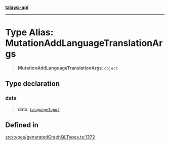 [**talawa-api**](../../../README.md)

***

# Type Alias: MutationAddLanguageTranslationArgs

> **MutationAddLanguageTranslationArgs**: `object`

## Type declaration

### data

> **data**: [`LanguageInput`](LanguageInput.md)

## Defined in

[src/types/generatedGraphQLTypes.ts:1372](https://github.com/Suyash878/talawa-api/blob/f376d03c37e9acd046e7cc983947432c95f74442/src/types/generatedGraphQLTypes.ts#L1372)
